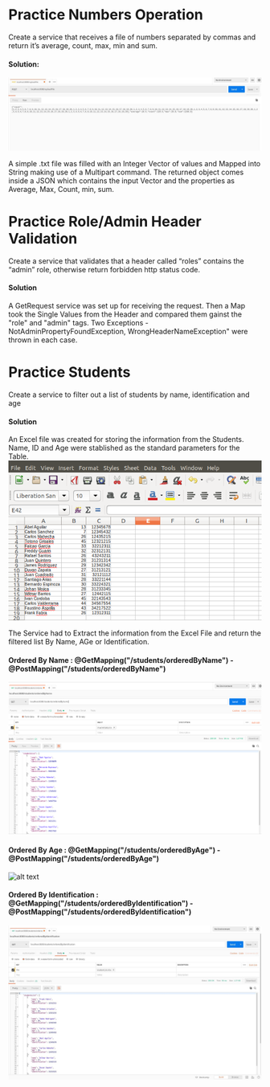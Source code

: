 # Practice Numbers Operation

Create a service that receives a file of numbers separated by commas and return it’s average, count, max, min and sum.

#### Solution:
![alt text](https://github.com/globant-scalable-platforms/bootcamp-java-spring-may-2019/blob/VictorMartinez_Week2_Bootcam/Week2/VictorMartinez/AuxFiles/NumbersKata/PostResponseNumbersKata.jpg?raw=true "Logo Numbers Exercise 1")

A simple .txt file was filled with an Integer Vector of values and Mapped into String making use of a Multipart command. 
The returned object comes inside a JSON which contains the input Vector and the properties as Average, Max, Count, min, sum.



# Practice Role/Admin Header Validation

Create a service that validates that a header called “roles” contains the “admin” role, otherwise return forbidden http status code.

#### Solution

A GetRequest service was set up for receiving the request. Then a Map took the Single Values from the Header and compared them gainst the "role" and "admin" tags. Two Exceptions - NotAdminPropertyFoundException, WrongHeaderNameException" were thrown in each case. 

# Practice Students
Create a service to filter out a list of students by name, identification and age

#### Solution
An Excel file was created for storing the information from the Students. Name, ID and Age were stablished as the standard parameters for the Table.
![alt text](https://github.com/globant-scalable-platforms/bootcamp-java-spring-may-2019/blob/VictorMartinez_Week2_Bootcam/Week2/VictorMartinez/AuxFiles/Students/InfoStudents.png?raw=true "Logo Numbers Exercise 1")

The Service had to Extract the information from the Excel File and return the filtered list By Name, AGe or Identification.
#### Ordered By Name : @GetMapping("/students/orderedByName") - @PostMapping("/students/orderedByName")
![alt text](https://github.com/globant-scalable-platforms/bootcamp-java-spring-may-2019/blob/VictorMartinez_Week2_Bootcam/Week2/VictorMartinez/AuxFiles/Students/GetRequestOrderedByName.png?raw=true "Logo Numbers Exercise 1")

#### Ordered By Age : @GetMapping("/students/orderedByAge") -  @PostMapping("/students/orderedByAge")
![alt text](https://github.com/globant-scalable-platforms/bootcamp-java-spring-may-2019/blob/VictorMartinez_Week2_Bootcam/Week2/VictorMartinez/AuxFiles/Students/GetRequestOrderedByAge.jpg?raw=true "Logo 
Numbers Exercise 1")


#### Ordered By Identification : @GetMapping("/students/orderedByIdentification") - @PostMapping("/students/orderedByIdentification")
![alt text](https://github.com/globant-scalable-platforms/bootcamp-java-spring-may-2019/blob/VictorMartinez_Week2_Bootcam/Week2/VictorMartinez/AuxFiles/Students/GetRequestOrderedByIdentification.jpg?raw=true "Logo Numbers Exercise 1")
